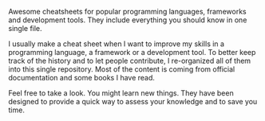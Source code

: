 Awesome cheatsheets for popular programming languages, frameworks and development tools. They include everything you should know in one single file.

I usually make a cheat sheet when I want to improve my skills in a programming language, a framework or a development tool. To better keep track of the history and to let people contribute, I re-organized all of them into this single repository. Most of the content is coming from official documentation and some books I have read.

Feel free to take a look. You might learn new things. They have been designed to provide a quick way to assess your knowledge and to save you time.
